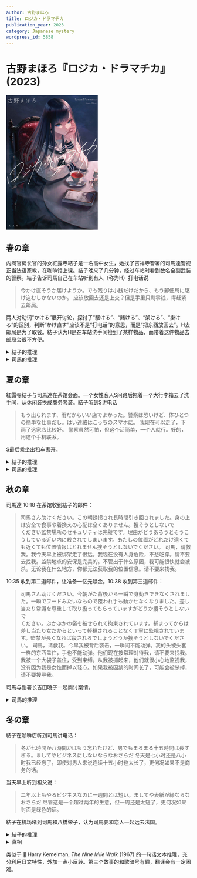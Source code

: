 ```yaml
---
author: 古野まほろ
title: ロジカ・ドラマチカ
publication_year: 2023
category: Japanese mystery
wordpress_id: 5858
---
```


# 古野まほろ『ロジカ・ドラマチカ』(2023)

<img src=images/2023_cover.jpg width=250/>

## 春の章

内阁官房长官的孙女紅露寺結子是一名高中女生，她找了吉祥寺警署的司馬達警视正当法语家教，在咖啡馆上课。結子晚来了几分钟，经过车站时看到数名全副武装的警察。結子告诉司馬自己在车站听到有人（称为H）打电话说

> 今かけ直そうか届けようか。でも残りは小銭だけだから、もう郵便局に駆け込むしかないのか。
> 应该放回去还是上交？但是手里只剩零钱，得赶紧去邮局。

两人对动词“かける”展开讨论，探讨了“駆ける”、“賭ける”、“架ける”、“掛ける”的区别，判断“かけ直す”应该不是“打电话”的意思，而是“把东西放回去”。H去邮局是为了取钱。結子认为H是在车站洗手间捡到了某样物品，而带着这件物品去邮局会很不方便。

<details><summary>結子的推理</summary>
H在洗手间捡到警察忘在挂钩上的手枪皮套，想要上交，但是因为要和女生约会，急于去邮局取钱，带着手枪去邮局会惹来麻烦，所以才有这段对话。
</details>

<details><summary>司馬的推理</summary>
H是結子的同学，把捡来的手枪交给結子，就在結子的手袋里。
</details>

## 夏の章

紅露寺結子与司馬達在茶馆会面。一个女性客人S问路后拖着一个大行李箱去了洗手间，从休闲装换成商务套装。結子听到S讲电话

> もう出られます、雨だからいい店でよかった。警察は恐いけど、体ひとつの簡単な仕事だし。はい連絡はこっちのスマホに。
> 我现在可以走了，下雨了这家店比较好。 警察虽然可怕，但这个活简单，一个人就行。好的，用这个手机联系。

S最后乘坐出租车离开。

<details><summary>結子的推理</summary>
S为犯罪集团工作所以觉得警察可怕。S参与现金诈骗，负责变装后收取被害者的钱。
</details>

<details><summary>司馬的推理</summary>
S是偶像或著名艺人，应邀作“一日署长”（警察署请知名人士到署里做公益活动）。
</details>

## 秋の章

司馬達 10:18 在茶馆收到結子的邮件：

> 司馬さん助けください。この朝誘拐され長時間引き回されました。身の上は安全で食事や着換えの心配は全くありません。捜そうとしないで<br/>ください監禁場所のセキュリティは完璧です。理由がどうあろうとそうこうしている近い内に殺されてしまいます。あたしの位置がどれだけ遠くても近くても位置情報はとれません捜そうとしないでください。
> 司馬，请救我。我今天早上被绑架走了很远。我现在没有人身危险，不愁吃穿。请不要去找我。监禁地点的安保是完美的。不管出于什么原因，我可能很快就会被杀。无论我在什么地方，你都无法获取我的位置信息。请不要来找我。

10:35 收到第二道邮件，让准备一亿元赎金。10:38 收到第三道邮件：

> 司馬さん助けください。今朝がた背後から一瞬で身動きできなくされました。一瞬でフードみたいなもので覆われ手も動かせなくなりました。差し当たり常識を尊重して取り扱ってもらっていますがどうか捜そうとしないで<br/>ください。ぶかぶかの袋を被せられて拘束されています。捕まってからは差し当たり女だからといって軽視されることなく丁寧に監視されています。監禁が長くなれば殺されるでしょうどうか捜そうとしないでください。
> 司馬，请救我。今早我被背后袭击，一瞬间不能动弹。我的头被头套一样的东西盖住，手也不能动弹。他们现在按常理对待我，请不要来找我。我被一个大袋子盖住，受到束缚。从我被抓起来，他们就很小心地监视我，没有因为我是女性而掉以轻心。如果我被囚禁的时间长了，可能会被杀掉，请不要搜寻我。

司馬与副署长吉田暁子一起商讨案情。

<details><summary>司馬的推理</summary>
結子用和歌里的“折句”和“挂词”手法隐藏信息。重复的词语忽略，首字母连成“こみさりあ。けいさつかん。”意思为“commissariat（法语：警察局）、警察官”。中间隐藏的同音双关语包括：そうこ（倉庫）、近（地下）、常識を尊重（上司を尊重）、ぶか（部下）、軽視（警視）。特意强调能在一瞬间让手也动不了，那是手铐。

<img src=images/2023_message1.png width=250/>
<img src=images/2023_message2.png width=300/>

犯人是女警视吉田，她有以下疏漏：

<ol>
<li>没有尝试获取結子当前的照片。</li>
<li>没有调查家庭关系。</li>
<li>知道警局有大量现金。</li>
<li>休息日穿制服。</li>
<li>没有在手机屏幕上确认邮件原文。</li>
<li>忽视可能的性犯罪，忽视现场调查。</li>
<li>知道只有犯人知道的秘密，包括：多个犯人、犯人是男性、結子在吉祥寺警察署附近、星期六计划有法语课。</li>
</ol>
</details>

## 冬の章

結子在咖啡店听到司馬讲电话：

> 冬が七時間か八時間かはもう忘れたけど、男でもまるまる十五時間は長すぎる。ましてやビジネスにしないならなおさらだ
> 冬天是七小时还是八小时我已经忘了，即使对男人来说连续十五小时也太长了，更何况如果不是商务的话。

当天早上听到祖父说：

> 二年以上もやるビジネスなのに一週間とは短い。ましてや表紙が緑ならなおさらだ
> 尽管这是一个超过两年的生意，但一周还是太短了，更何况如果封面是绿色的话。

結子在机场堵到司馬和八橋栄子，认为司馬要和恋人一起远去法国。

<details><summary>結子的推理</summary>
冬令时和夏令时会导致与日本的时差从七个小时变成八个小时，由此推断相应国度是法国，十五个小时是坐飞机到法国的时间，“ビジネス”是商务舱。公务员因公出国时所持护照为绿色封面。

解释：这次要在海外工作两年以上，准备时间只有一周，对于不是外交官的人来说没有任何特权，非常不便。对于忘记了当地情况，无法计算冬令时时差的我来说更是如此。而且飞机要飞十五个小时实在太痛苦了，就连我这个男性也觉得如此，对于你这个女性来说肯定更加痛苦吧。
</details>

<details><summary>真相</summary>
只有八橋一个人去法国。
</details>

类似于 📖 Harry Kemelman, <i>The Nine Mile Walk</i> (1967) 的一句话文本推理，充分利用日文特性，外加一点小反转。第三个故事的和歌暗号有趣，翻译会有一定困难。